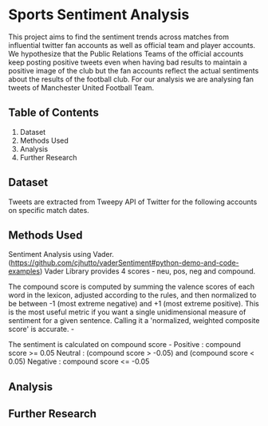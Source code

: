 # Sports Sentiment Analysis

This project aims to find the sentiment trends across matches from influential twitter fan accounts as well as official team and player accounts. We hypothesize that the Public Relations Teams of the official accounts keep posting positive tweets even when having bad results to maintain a positive image of the club but the fan accounts reflect the actual sentiments about the results of the football club. 
For our analysis we are analysing fan tweets of Manchester United Football Team. 

## Table of Contents
1. Dataset
2. Methods Used
3. Analysis
4. Further Research

## Dataset 
Tweets are extracted from Tweepy API of Twitter for the following accounts on specific match dates. 

## Methods Used

Sentiment Analysis using Vader. (https://github.com/cjhutto/vaderSentiment#python-demo-and-code-examples) 
Vader Library provides 4 scores - neu, pos, neg and compound. 

The compound score is computed by summing the valence scores of each word in the lexicon, adjusted according to the rules, and then normalized to be between -1 (most extreme negative) and +1 (most extreme positive). This is the most useful metric if you want a single unidimensional measure of sentiment for a given sentence. Calling it a 'normalized, weighted composite score' is accurate. - 

The sentiment is calculated on compound score - 
Positive : compound score >= 0.05
Neutral : (compound score > -0.05) and (compound score < 0.05)
Negative : compound score <= -0.05

## Analysis 

## Further Research
